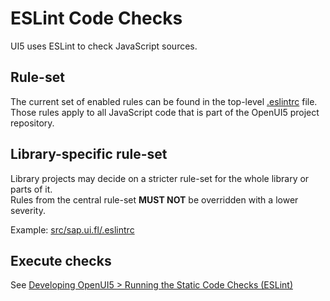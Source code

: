 # ESLint Code Checks

UI5 uses ESLint to check JavaScript sources.  

## Rule-set

The current set of enabled rules can be found in the top-level [.eslintrc](/.eslintrc) file.  
Those rules apply to all JavaScript code that is part of the OpenUI5 project repository.

## Library-specific rule-set

Library projects may decide on a stricter rule-set for the whole library or parts of it.  
Rules from the central rule-set **MUST NOT** be overridden with a lower severity.

Example: [src/sap.ui.fl/.eslintrc](../src/sap.ui.fl/.eslintrc)

## Execute checks

See [Developing OpenUI5 > Running the Static Code Checks (ESLint)](./developing.md#running-the-static-code-checks-eslint)
